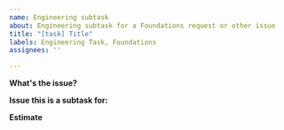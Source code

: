 ```yaml
---
name: Engineering subtask
about: Engineering subtask for a Foundations request or other issue
title: "[task] Title"
labels: Engineering Task, Foundations
assignees: ''

---
```

**What's the issue?**
<description>

**Issue this is a subtask for:**
<issue number>

**Estimate**
